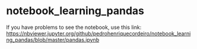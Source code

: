 # notebook_learning_pandas
If you have problems to see the notebook, use this link:
<br/>
https://nbviewer.jupyter.org/github/pedrohenriquecordeiro/notebook_learning_pandas/blob/master/pandas.ipynb
